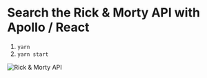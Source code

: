# Search the Rick & Morty API with Apollo / React

1. ```yarn ```  
2. ```yarn start ```


![Rick & Morty API](https://github.com/guusvandewal/apollo-rick-morty-api/tree/master/static/rick-morty-api.png?raw=true)
